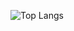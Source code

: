 ![Top Langs](https://github-readme-stats.vercel.app/api/top-langs/?username=Turbootzz&layout=compact)

